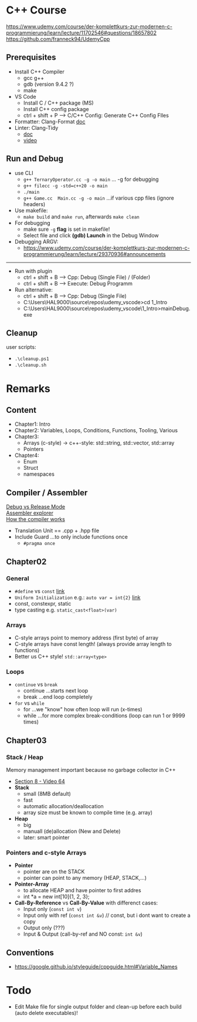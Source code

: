 # C++ Course

<https://www.udemy.com/course/der-komplettkurs-zur-modernen-c-programmierung/learn/lecture/11702546#questions/18657802>
<https://github.com/franneck94/UdemyCpp>

## Prerequisites

- Install C++ Compiler
  - gcc g++
  - gdb (version 9.4.2 ?)
  - make
- VS Code
  - Install C / C++ package (MS)
  - Install C++ config package
  - ctrl + shift + P --> C/C++ Config: Generate C++ Config FIles
- Formatter: Clang-Format [doc](https://clang.llvm.org/docs/ClangFormat.html)
- Linter: Clang-Tidy
  - [doc](https://clang.llvm.org/extra/clang-tidy/)
  - [video](https://www.udemy.com/course/der-komplettkurs-zur-modernen-c-programmierung/learn/lecture/29779776#questions/18657802)

## Run and Debug

- use CLI
  - `g++ TernaryOperator.cc -g -o main` ... -g for debugging
  - `g++ filecc -g -std=c++20 -o main`
  - `./main`
  - `g++ Game.cc  Main.cc -g -o main` ...if various cpp files (ignore headers)
- Use makefile:
  - `make build` and `make run`, afterwards `make clean`
- For debugging
  - make sure `-g` **flag** is set in makefile!
  - Select file and click **(gdb) Launch** in the Debug Window
- Debugging ARGV:
  - <https://www.udemy.com/course/der-komplettkurs-zur-modernen-c-programmierung/learn/lecture/29370936#announcements>

----

- Run with plugin
  - ctrl + shift + B --> Cpp: Debug (Single File) / (Folder)
  - ctrl + shift + B --> Execute: Debug Programm
- Run alternative:
  - ctrl + shift + B --> Cpp: Debug (Single File)
  - C:\Users\HAL9000\source\repos\udemy_vscode>cd 1_Intro
  - C:\Users\HAL9000\source\repos\udemy_vscode\1_Intro>mainDebug.exe

## Cleanup

user scripts:

- `.\cleanup.ps1`
- `.\cleanup.sh`

# Remarks

## Content

- Chapter1: Intro
- Chapter2: Variables, Loops, Conditions, Functions, Tooling, Various
- Chapter3:  
  - Arrays (c-style)  -> c++-style: std::string, std::vector, std::array
  - Pointers
- Chapter4:
  - Enum
  - Struct
  - namespaces

## Compiler / Assembler

[Debug vs Release Mode](https://www.udemy.com/course/der-komplettkurs-zur-modernen-c-programmierung/learn/lecture/21945536#questions/18657802)  
[Assembler explorer](https://godbolt.org/)  
[How the compiler works](https://www.toptal.com/c-plus-plus/c-plus-plus-understanding-compilation)  

- Translation Unit == .cpp + .hpp file
- Include Guard ...to only include functions once
  - `#pragma once`

## Chapter02

### General

- `#define` vs `const` [link](https://www.geeksforgeeks.org/diffference-define-const-c/)
- `Uniform Initialization` e.g.: `auto var = int{2}` [link](https://ianyepan.github.io/posts/cpp-uniform-initialization/)
- const, constexpr, static
- type casting e.g. `static_cast<float>(var)`

### Arrays

- C-style arrays point to memory address (first byte) of array
- C-style arrays have const length! (always provide array length to functions)
- Better us C++ style! `std::array<type>`

### Loops

- `continue` vs `break`
  - continue ...starts next loop
  - break ...end loop completely
- `for` vs `while`
  - for ...we "know" how often loop will run (x-times)
  - while ...for more complex break-conditions (loop can run 1 or 9999 times)

## Chapter03

### Stack / Heap

Memory management important because no garbage collector in C++

- [Section 8 - Video 64](https://www.udemy.com/course/der-komplettkurs-zur-modernen-c-programmierung/learn/lecture/9363462#announcements)
- **Stack**
  - small (8MB default)
  - fast
  - automatic allocation/deallocation
  - array size must be known to compile time (e.g. array)
- **Heap**
  - big
  - manuall (de)allocation (New and Delete)
  - later: smart pointer

### Pointers and c-style Arrays

- **Pointer**
  - pointer are on the STACK
  - pointer can point to any memory (HEAP, STACK,...)
- **Pointer-Array**
  - to allocate HEAP and have pointer to first addres
  - int *a = new int[10]{1, 2, 3};
- **Call-By-Reference** vs **Call-By-Value** with differenct cases:
  - Input only (`const int v`)
  - Input only with ref (`const int &v`)  // const, but i dont want to create a copy
  - Output only (???)
  - Input & Output (call-by-ref and NO const: `int &v`)

## Conventions

- <https://google.github.io/styleguide/cppguide.html#Variable_Names>

# Todo

- Edit Make file for single output folder and clean-up before each build (auto delete executables)!
